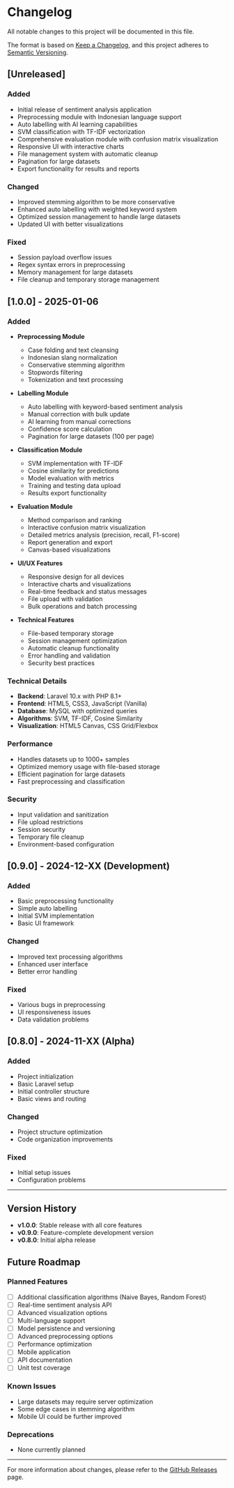 # Changelog

All notable changes to this project will be documented in this file.

The format is based on [Keep a Changelog](https://keepachangelog.com/en/1.0.0/),
and this project adheres to [Semantic Versioning](https://semver.org/spec/v2.0.0.html).

## [Unreleased]

### Added
- Initial release of sentiment analysis application
- Preprocessing module with Indonesian language support
- Auto labelling with AI learning capabilities
- SVM classification with TF-IDF vectorization
- Comprehensive evaluation module with confusion matrix visualization
- Responsive UI with interactive charts
- File management system with automatic cleanup
- Pagination for large datasets
- Export functionality for results and reports

### Changed
- Improved stemming algorithm to be more conservative
- Enhanced auto labelling with weighted keyword system
- Optimized session management to handle large datasets
- Updated UI with better visualizations

### Fixed
- Session payload overflow issues
- Regex syntax errors in preprocessing
- Memory management for large datasets
- File cleanup and temporary storage management

## [1.0.0] - 2025-01-06

### Added
- **Preprocessing Module**
  - Case folding and text cleansing
  - Indonesian slang normalization
  - Conservative stemming algorithm
  - Stopwords filtering
  - Tokenization and text processing

- **Labelling Module**
  - Auto labelling with keyword-based sentiment analysis
  - Manual correction with bulk update
  - AI learning from manual corrections
  - Confidence score calculation
  - Pagination for large datasets (100 per page)

- **Classification Module**
  - SVM implementation with TF-IDF
  - Cosine similarity for predictions
  - Model evaluation with metrics
  - Training and testing data upload
  - Results export functionality

- **Evaluation Module**
  - Method comparison and ranking
  - Interactive confusion matrix visualization
  - Detailed metrics analysis (precision, recall, F1-score)
  - Report generation and export
  - Canvas-based visualizations

- **UI/UX Features**
  - Responsive design for all devices
  - Interactive charts and visualizations
  - Real-time feedback and status messages
  - File upload with validation
  - Bulk operations and batch processing

- **Technical Features**
  - File-based temporary storage
  - Session management optimization
  - Automatic cleanup functionality
  - Error handling and validation
  - Security best practices

### Technical Details
- **Backend**: Laravel 10.x with PHP 8.1+
- **Frontend**: HTML5, CSS3, JavaScript (Vanilla)
- **Database**: MySQL with optimized queries
- **Algorithms**: SVM, TF-IDF, Cosine Similarity
- **Visualization**: HTML5 Canvas, CSS Grid/Flexbox

### Performance
- Handles datasets up to 1000+ samples
- Optimized memory usage with file-based storage
- Efficient pagination for large datasets
- Fast preprocessing and classification

### Security
- Input validation and sanitization
- File upload restrictions
- Session security
- Temporary file cleanup
- Environment-based configuration

## [0.9.0] - 2024-12-XX (Development)

### Added
- Basic preprocessing functionality
- Simple auto labelling
- Initial SVM implementation
- Basic UI framework

### Changed
- Improved text processing algorithms
- Enhanced user interface
- Better error handling

### Fixed
- Various bugs in preprocessing
- UI responsiveness issues
- Data validation problems

## [0.8.0] - 2024-11-XX (Alpha)

### Added
- Project initialization
- Basic Laravel setup
- Initial controller structure
- Basic views and routing

### Changed
- Project structure optimization
- Code organization improvements

### Fixed
- Initial setup issues
- Configuration problems

---

## Version History

- **v1.0.0**: Stable release with all core features
- **v0.9.0**: Feature-complete development version
- **v0.8.0**: Initial alpha release

## Future Roadmap

### Planned Features
- [ ] Additional classification algorithms (Naive Bayes, Random Forest)
- [ ] Real-time sentiment analysis API
- [ ] Advanced visualization options
- [ ] Multi-language support
- [ ] Model persistence and versioning
- [ ] Advanced preprocessing options
- [ ] Performance optimization
- [ ] Mobile application
- [ ] API documentation
- [ ] Unit test coverage

### Known Issues
- Large datasets may require server optimization
- Some edge cases in stemming algorithm
- Mobile UI could be further improved

### Deprecations
- None currently planned

---

For more information about changes, please refer to the [GitHub Releases](https://github.com/username/skripsi-sentiment-analysis/releases) page.